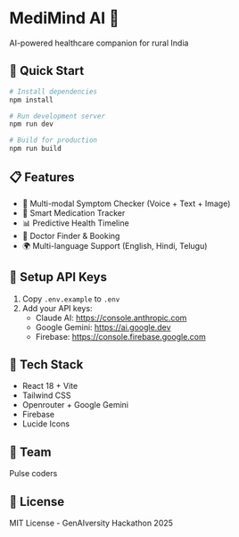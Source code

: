 # MediMind AI 🏥

AI-powered healthcare companion for rural India 

## 🚀 Quick Start

```bash
# Install dependencies
npm install

# Run development server
npm run dev

# Build for production
npm run build
```

## 📋 Features

- 💬 Multi-modal Symptom Checker (Voice + Text + Image)
- 💊 Smart Medication Tracker
- 📊 Predictive Health Timeline
- 🏥 Doctor Finder & Booking
- 🌍 Multi-language Support (English, Hindi, Telugu)

## 🔑 Setup API Keys

1. Copy `.env.example` to `.env`
2. Add your API keys:
   - Claude AI: https://console.anthropic.com
   - Google Gemini: https://ai.google.dev
   - Firebase: https://console.firebase.google.com

## 📱 Tech Stack

- React 18 + Vite
- Tailwind CSS
- Openrouter + Google Gemini
- Firebase
- Lucide Icons

## 👥 Team
Pulse coders


## 📄 License

MIT License - GenAIversity Hackathon 2025
